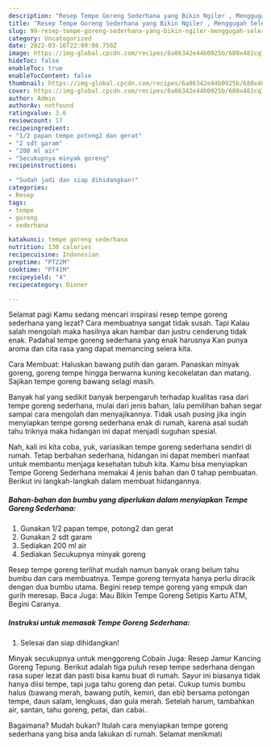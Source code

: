 ```yaml
---
description: "Resep Tempe Goreng Sederhana yang Bikin Ngiler , Menggugah Selera"
title: "Resep Tempe Goreng Sederhana yang Bikin Ngiler , Menggugah Selera"
slug: 99-resep-tempe-goreng-sederhana-yang-bikin-ngiler-menggugah-selera
category: Uncategorized
date: 2022-03-16T22:09:08.750Z
image: https://img-global.cpcdn.com/recipes/6a86342e44b0925b/680x482cq70/tempe-goreng-sederhana-foto-resep-utama.jpg
hideToc: false
enableToc: true
enableTocContent: false
thumbnail: https://img-global.cpcdn.com/recipes/6a86342e44b0925b/680x482cq70/tempe-goreng-sederhana-foto-resep-utama.jpg
cover: https://img-global.cpcdn.com/recipes/6a86342e44b0925b/680x482cq70/tempe-goreng-sederhana-foto-resep-utama.jpg
author: Admin
authorAv: notfound
ratingvalue: 3.6
reviewcount: 17
recipeingredient:
- "1/2 papan tempe potong2 dan gerat"
- "2 sdt garam"
- "200 ml air"
- "Secukupnya minyak goreng"
recipeinstructions:

- "Sudah jadi dan siap dihidangkan!"
categories:
- Resep
tags:
- tempe
- goreng
- sederhana

katakunci: tempe goreng sederhana 
nutrition: 130 calories
recipecuisine: Indonesian
preptime: "PT22M"
cooktime: "PT41M"
recipeyield: "4"
recipecategory: Dinner

---
```



Selamat pagi Kamu sedang mencari inspirasi resep tempe goreng sederhana yang lezat? Cara membuatnya sangat tidak susah. Tapi Kalau salah mengolah maka hasilnya akan hambar dan justru cenderung tidak enak. Padahal tempe goreng sederhana yang enak harusnya Kan punya aroma dan cita rasa yang dapat memancing selera kita.


Cara Membuat: Haluskan bawang putih dan garam. Panaskan minyak goreng, goreng tempe hingga berwarna kuning kecokelatan dan matang. Sajikan tempe goreng bawang selagi masih.

Banyak hal yang sedikit banyak berpengaruh terhadap kualitas rasa dari tempe goreng sederhana, mulai dari jenis bahan, lalu pemilihan bahan segar sampai cara mengolah dan menyajikannya. Tidak usah pusing jika ingin menyiapkan tempe goreng sederhana enak di rumah, karena asal sudah tahu triknya maka hidangan ini dapat menjadi suguhan spesial.


Nah, kali ini kita coba, yuk, variasikan tempe goreng sederhana sendiri di rumah. Tetap berbahan sederhana, hidangan ini dapat memberi manfaat untuk membantu menjaga kesehatan tubuh kita. Kamu bisa menyiapkan Tempe Goreng Sederhana memakai 4 jenis bahan dan 0 tahap pembuatan. Berikut ini langkah-langkah dalam membuat hidangannya.

<!--inarticleads1-->

##### Bahan-bahan dan bumbu yang diperlukan dalam menyiapkan Tempe Goreng Sederhana:

1. Gunakan 1/2 papan tempe, potong2 dan gerat
1. Gunakan 2 sdt garam
1. Sediakan 200 ml air
1. Sediakan Secukupnya minyak goreng


Resep tempe goreng terlihat mudah namun banyak orang belum tahu bumbu dan cara membuatnya. Tempe goreng ternyata hanya perlu diracik dengan dua bumbu utama. Begini resep tempe goreng yang empuk dan gurih meresap. Baca Juga: Mau Bikin Tempe Goreng Setipis Kartu ATM, Begini Caranya. 

<!--inarticleads2-->

##### Instruksi untuk memasak Tempe Goreng Sederhana:


1. Selesai dan siap dihidangkan!

Minyak secukupnya untuk menggoreng Cobain Juga: Resep Jamur Kancing Goreng Tepung. Berikut adalah tiga puluh resep tempe sederhana dengan rasa super lezat dan pasti bisa kamu buat di rumah. Sayur ini biasanya tidak hanya diisi tempe, tapi juga tahu goreng dan petai. Cukup tumis bumbu halus (bawang merah, bawang putih, kemiri, dan ebi) bersama potongan tempe, daun salam, lengkuas, dan gula merah. Setelah harum, tambahkan air, santan, tahu goreng, petai, dan cabai.. 

Bagaimana? Mudah bukan? Itulah cara menyiapkan tempe goreng sederhana yang bisa anda lakukan di rumah. Selamat menikmati
